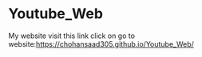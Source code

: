 # Youtube_Web<br>
My website visit this link click on go to website:https://chohansaad305.github.io/Youtube_Web/

